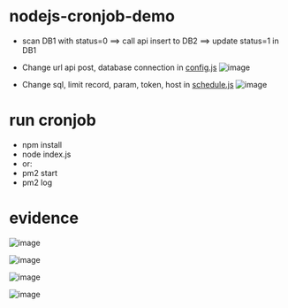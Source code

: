 # nodejs-cronjob-demo
* scan DB1 with status=0 ==> call api insert to DB2 ==> update status=1 in DB1
* Change url api post, database connection in [config.js](config.js)
![image](https://user-images.githubusercontent.com/74556484/184950046-1637c2ac-89f4-454f-94ac-58a0998d0c55.png)

* Change sql, limit record, param, token, host in [schedule.js](schedule.js)
![image](https://user-images.githubusercontent.com/74556484/184950445-736fe826-fe9d-409b-a173-a8ed022c284d.png)

# run cronjob
* npm install
* node index.js
* or:
* pm2 start
* pm2 log<id>

 # evidence
  
  ![image](https://user-images.githubusercontent.com/74556484/184950640-0239e428-92c2-4b2b-8587-f0b19115581c.png)

  ![image](https://user-images.githubusercontent.com/74556484/184950661-8e9cc058-bf61-42b0-98c4-f62cb7c4d1d9.png)

  ![image](https://user-images.githubusercontent.com/74556484/184950704-162c35ff-3a33-4b2f-bf84-b77397460aac.png)

  ![image](https://user-images.githubusercontent.com/74556484/184951202-9cc4e1b9-13b7-4843-a865-791b022ef761.png)

  
